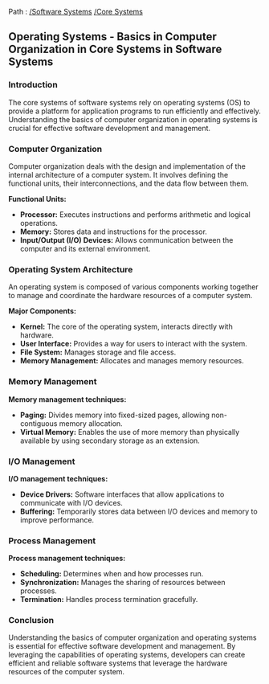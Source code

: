 Path : [/Software Systems](../../index.md) [/Core Systems](../index.md)
## Operating Systems - Basics in Computer Organization in Core Systems in Software Systems

### Introduction

The core systems of software systems rely on operating systems (OS) to provide a platform for application programs to run efficiently and effectively. Understanding the basics of computer organization in operating systems is crucial for effective software development and management.

### Computer Organization

Computer organization deals with the design and implementation of the internal architecture of a computer system. It involves defining the functional units, their interconnections, and the data flow between them.

**Functional Units:**

- **Processor:** Executes instructions and performs arithmetic and logical operations.
- **Memory:** Stores data and instructions for the processor.
- **Input/Output (I/O) Devices:** Allows communication between the computer and its external environment.


### Operating System Architecture

An operating system is composed of various components working together to manage and coordinate the hardware resources of a computer system.


**Major Components:**

- **Kernel:** The core of the operating system, interacts directly with hardware.
- **User Interface:** Provides a way for users to interact with the system.
- **File System:** Manages storage and file access.
- **Memory Management:** Allocates and manages memory resources.


### Memory Management

**Memory management techniques:**

- **Paging:** Divides memory into fixed-sized pages, allowing non-contiguous memory allocation.
- **Virtual Memory:** Enables the use of more memory than physically available by using secondary storage as an extension.


### I/O Management

**I/O management techniques:**

- **Device Drivers:** Software interfaces that allow applications to communicate with I/O devices.
- **Buffering:** Temporarily stores data between I/O devices and memory to improve performance.


### Process Management

**Process management techniques:**

- **Scheduling:** Determines when and how processes run.
- **Synchronization:** Manages the sharing of resources between processes.
- **Termination:** Handles process termination gracefully.


### Conclusion

Understanding the basics of computer organization and operating systems is essential for effective software development and management. By leveraging the capabilities of operating systems, developers can create efficient and reliable software systems that leverage the hardware resources of the computer system.
